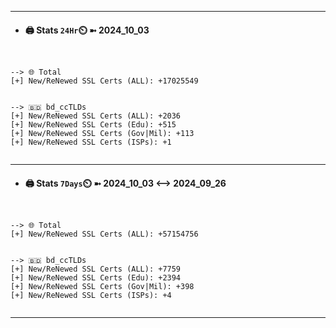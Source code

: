 

---
- #### 🖨️ **Stats** `24Hr`⏲️ ➼ 2024_10_03
```console


--> 🌐 Total
[+] New/ReNewed SSL Certs (ALL): +17025549


--> 🇧🇩 bd_ccTLDs
[+] New/ReNewed SSL Certs (ALL): +2036
[+] New/ReNewed SSL Certs (Edu): +515
[+] New/ReNewed SSL Certs (Gov|Mil): +113
[+] New/ReNewed SSL Certs (ISPs): +1


```

---
- #### 🖨️ **Stats** `7Days`⏲️ ➼ 2024_10_03 <--> 2024_09_26
```console


--> 🌐 Total
[+] New/ReNewed SSL Certs (ALL): +57154756


--> 🇧🇩 bd_ccTLDs
[+] New/ReNewed SSL Certs (ALL): +7759
[+] New/ReNewed SSL Certs (Edu): +2394
[+] New/ReNewed SSL Certs (Gov|Mil): +398
[+] New/ReNewed SSL Certs (ISPs): +4


```

---

